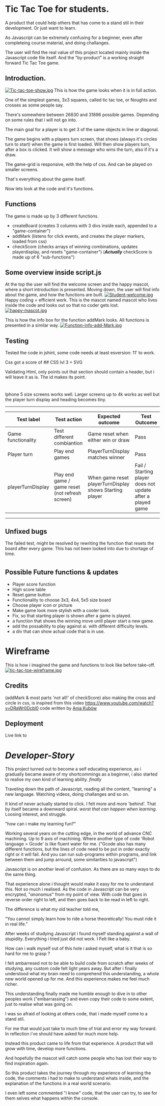 # Tic Tac Toe for students.

A product that could help others that has come to a stand stil in their development. Or just want to learn.

 As Javascript can be extremely confusing for a beginner, even after completeing course material, and doing challanges. 

The user will find the real value of this project located mainly inside the Javascript code file itself.
And the "by-product" is a working straight forward Tic Tac Toe game.

## Introduction.

[![Tic-tac-toe-show.jpg](https://i.postimg.cc/3WMNwkJL/Tic-tac-toe-show.jpg)](https://postimg.cc/RJR4sVtf)
This is how the game looks when it is in full action.

One of the simplest games, 3x3 squares, called tic tac toe, or Noughts and crosses as some people say. 

There's somewhere between 26830 and 31896 possible games. Depending on some rules that i will not go into. 

The main goal for a player is to get 3 of the same objects in line or diagonal. 

The game begins with a players turn screen, that shows (always it's circles turn to start) when the game is first loaded. 
Will then show players turn, after a box is clicked. 
It will show a message who wins the turn, also if it's a draw. 

The game-grid is responsive, with the help of css. And can be played on smaller screens. 

That's everything about the game itself. 

Now lets look at the code and it's functions. 

## Functions

The game is made up by 3 different functions. 

 - createBoard   (creates 3 columns with 3 divs inside each, appended to a "game-container")
 - addMark        (listens for click events, and creates the player markers, loaded from css)
 - checkScore    (checks arrays of winning combinations, updates playerdisplay, and resets "game-container") 
(***Actually*** checkScore is made up of 6 "sub-functions")

## Some overview inside script.js

At the top the user will find the welcome screen and the happy mascot, where a short introduction is presented.
Moving down, the user will find info about the game, and how the functions are built. 
[![Student-welcome.jpg](https://i.postimg.cc/mkc6Vqwz/Student-welcome.jpg)](https://postimg.cc/fSNKR81D)
Happy coding = efficient work. This is the mascot named mascot who lives inside the code and looks out so that no coder gets lost.
[![happy-mascot.jpg](https://i.postimg.cc/76KGVPP9/happy-mascot.jpg)](https://postimg.cc/jwJSqb7n)

This is how the info box for the function addMark looks. All functions is presented in a similar way.
[![Function-info-add-Mark.jpg](https://i.postimg.cc/K80bqKSd/Function-info-add-Mark.jpg)](https://postimg.cc/9DwszQfp)

## Testing

Tested the code in jshint, some code needs at least esversion: 11' to work. 

Css got a score of ## CSS lvl 3 + SVG

Validating Html, only points out that section should contain a header, but i will leave it as is. The id makes its point.
#

Iphone 5 size screens works well. 
Larger screens up to 4k works as well but the player turn display and heading becomes tiny. 

----
| Test label |Test action  |Expected outcome|Test Outcome|
|--|--|--|--|
| Game functionality |Test different combiantion  |Game reset when either win or draw |Pass|
|Player turn |Play end games |PlayerTurnDisplay matches winner|Pass|
|playerTurnDisplay|Play end game / game reset (not refresh screen)|When game reset playerTurnDisplay shows Starting player |Fail / Starting player does not update after a played game 

---

## Unfixed bugs

The failed test, might be resolved by rewriting the function that resets the board after every game. 
This has not been looked into due to shortage of time.
#

## Possible Future functions & updates

 - Player score function
 - High score table
 - Reset game button
 - Functionality to choose 3x3, 4x4, 5x5 size board
 - Choose player icon or picture
 - Make game look more stylish with a cooler look.
 - Fix, so that starting player is shown after a game is played.
 -  a function that shows the winning move until player start a new game.
 - add the possability to play against ai. with different difficulty levels.
 - a div that can show actual code that is in use.
# Wireframe

This is how i imagined the game and functions to look like before take-off.
[![tic-tac-toe-wireframe.jpg](https://i.postimg.cc/bNk7vxWg/tic-tac-toe-wireframe.jpg)](https://postimg.cc/kBM11bnR)

## Credits

  (addMark & most parts 'not all!' of checkScore) also making the cross and circle in css, is inspired from this video https://www.youtube.com/watch?v=DRaWr0Dcbl0 code written by [Ania Kubów](https://www.youtube.com/@AniaKubow) 

## Deployment
Live link to 

# *Developer-Story*
 
 This project turned out to become a self educating experience, as i gradually became aware of my shortcommings as a beginner, i also started to realise my own kind of learning ability. *finally*
 
Traveling down the path of Javascript, reading all the content, "learning" a new language.
Watching videos, doing challanges and so on.

It kind of never actually started to click. I felt more and more 'behind'. 
That by itself became a downward spiral. *worst that can happen when learning*. 
Loosing interest, and struggle.

"how can i make my learning fun?"
 
Working several years on the cutting edge, in the world of advance CNC machining. 
Up to 9 axis of machining.
Where another type of code 'Robot language > Gcode' is like fluent water for me. 
("Gcode also has many different functions, but the lines of code need to be put in order exactly right or it will fail. And you can run sub-programs within programs, and link between them and jump arround, some similarities to javascript") 

Javascript is on another level of confusion. As there are so many ways to do the same thing. 

That experience alone i thought would make it easy for me to understand this. Not so much i realised.
As the code in Javascript can be very encrypted, "*anonomus*" from my point of view. With code that goes in reverse order right to left, and then goes back to be read in left to right. 

The difference is what my old teacher told me, 

"You cannot simply learn how to ride a horse theoretically! You must ride it in real life." 

After weeks of studying Javascript i found myself standing against a wall of stupidity. Everything i tried just did not work.
I Felt like a baby. 

How can i walk myself out of this hole i asked myself, what is it that is so hard for me to grasp ?  

I felt ambarresed not to be able to build code from scratch after weeks of studying, any custom code felt light years away. 
But after i finally understood what my brain need to comprehend this understanding, a whole new world opened up for me.
And this experience makes me feel much richer. 

This understanding finally made me humble enough to dive in to other peoples work ("embarrassing") and even copy their code to some extent, just to realise what was going on. 

I was so afraid of looking at others code, that i made myself come to a stand stil. 

For me that would just take to much time of trial and error my way forward. In reflection i've should have asked for much more help.

Instead this product came to life from that experience.
A product that will grow with time, develop more functions. 

And hopefully the mascot will catch some people who has lost their way to find inspiration again.  

So this product takes the journey through my experience of learning the code, the comments i had to make to understand whats inside, and the explanation of the functions in a real world scenario.

I even left some commented "*i know*" code, that the user can try, to see for them selves what happens within the console. 